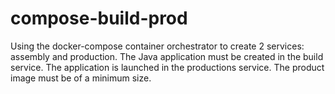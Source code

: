 # compose-build-prod

Using the docker-compose container orchestrator to create 2 services: assembly and production. The Java application must be created in the build service. 
The application is launched in the productions service. The product image must be of a minimum size.

